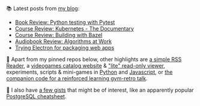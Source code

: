 
📚 Latest posts from <a href="https://blog.kartones.net/">my blog</a>:

<!--START_SECTION:blogposts-->
* [Book Review: Python testing with Pytest](https:&#x2F;&#x2F;blog.kartones.net&#x2F;post&#x2F;book-review-python-testing-with-pytest&#x2F;)
* [Course Review: Kubernetes - The Documentary](https:&#x2F;&#x2F;blog.kartones.net&#x2F;post&#x2F;course-review-kubernetes-the-documentary&#x2F;)
* [Course Review: Building with Bazel](https:&#x2F;&#x2F;blog.kartones.net&#x2F;post&#x2F;course-review-building-with-bazel&#x2F;)
* [Audiobook Review: Algorithms at Work](https:&#x2F;&#x2F;blog.kartones.net&#x2F;post&#x2F;audiobook-review-algorithms-at-work&#x2F;)
* [Trying Electron for packaging web apps](https:&#x2F;&#x2F;blog.kartones.net&#x2F;post&#x2F;trying-electron-for-packaging-web-apps&#x2F;)
<!--END_SECTION:blogposts-->


📌 Apart from my pinned repos below, other highlights are [a simple RSS Reader](https://github.com/Kartones/pbrr#pbrr---pretty-basic-rss-reader), a [videogames catalog website](https://github.com/Kartones/finished-games#finished-games) & ["lite" read-only viewer](https://github.com/Kartones/fg-viewer#finished-games-viewer), experiments, scripts & mini-games in [Python](https://github.com/Kartones/python#python-assorted-code) and [Javascript](https://github.com/Kartones/JSAssorted#javascript-assorted-code), or [the companion code for a reinforced learning gym-retro talk](https://github.com/Kartones/mindcamp-x-gym-retro#mindcamp-x-gym-retro-talk-companion-code-and-images).

📝 I also have [a few gists](https://gist.github.com/Kartones?direction=desc&sort=updated) that might be of interest, like an apparently popular [PostgreSQL cheatsheet](https://gist.github.com/Kartones/dd3ff5ec5ea238d4c546).

